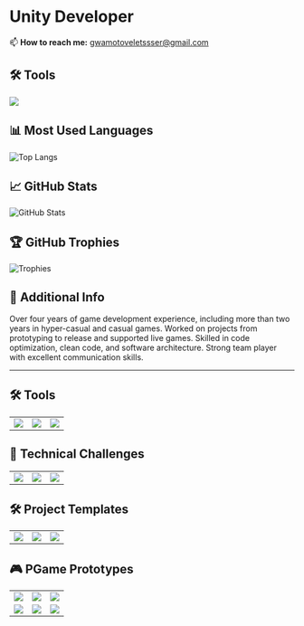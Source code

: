 # Unity Developer

📫 **How to reach me:** [gwamotoveletssser@gmail.com](mailto:gwamotoveletssser@gmail.com)

## 🛠 Tools
<p align="left">
  <img src="https://skillicons.dev/icons?i=unity,arduino,cpp,c,cs,git,ps,unreal" />
</p>

## 📊 Most Used Languages
![Top Langs](https://github-readme-stats.vercel.app/api/top-langs/?username=SinlessDevil&layout=compact&theme=dark)

## 📈 GitHub Stats
![GitHub Stats](https://github-readme-stats.vercel.app/api?username=SinlessDevil&show_icons=true&theme=dark)

## 🏆 GitHub Trophies
![Trophies](https://github-profile-trophy.vercel.app/?username=SinlessDevil&theme=dark&no-frame=true&row=1)

## 📜 Additional Info
Over four years of game development experience, including more than two years in
hyper-casual and casual games. Worked on projects from prototyping to release and
supported live games. Skilled in code optimization, clean code, and software architecture.
Strong team player with excellent communication skills.

---

## 🛠 Tools

<table>
  <tr>
    <td>
      <a href="https://github.com/SinlessDevil/Grid_Level_Editor">
        <img src="https://github-readme-stats.vercel.app/api/pin/?username=SinlessDevil&repo=Grid_Level_Editor&theme=dark&show_owner=true" />
      </a>
    </td>
    <td>
      <a href="https://github.com/SinlessDevil/Language_Change_Tools">
        <img src="https://github-readme-stats.vercel.app/api/pin/?username=SinlessDevil&repo=Language_Change_Tools&theme=dark&show_owner=true" />
      </a>
    </td>
    <td>
      <a href="https://github.com/SinlessDevil/Save_System">
        <img src="https://github-readme-stats.vercel.app/api/pin/?username=SinlessDevil&repo=Save_System&theme=dark&show_owner=true" />
      </a>
    </td>
  </tr>
</table>

## 🎯 Technical Challenges

<table>
  <tr>
    <td>
      <a href="https://github.com/SinlessDevil/Test_task_PizzaDelivery">
        <img src="https://github-readme-stats.vercel.app/api/pin/?username=SinlessDevil&repo=Test_task_PizzaDelivery&theme=dark&show_owner=true" />
      </a>
    </td>
    <td>
      <a href="https://github.com/SinlessDevil/Test_Task_Shot_Ball">
        <img src="https://github-readme-stats.vercel.app/api/pin/?username=SinlessDevil&repo=Test_Task_Shot_Ball&theme=dark&show_owner=true" />
      </a>
    </td>
    <td>
      <a href="https://github.com/SinlessDevil/Test_Task_Catch_Fruit">
        <img src="https://github-readme-stats.vercel.app/api/pin/?username=SinlessDevil&repo=Test_Task_Catch_Fruit&theme=dark&show_owner=true" />
      </a>
    </td>
  </tr>
</table>

## 🛠️ Project Templates

<table>
  <tr>
    <td align="center">
      <a href="https://github.com/SinlessDevil/Addressable_Template">
        <img src="https://github-readme-stats.vercel.app/api/pin/?username=SinlessDevil&repo=Addressable_Template&theme=dark" />
      </a>
    </td>
    <td align="center">
      <a href="https://github.com/SinlessDevil/Ecs_Template">
        <img src="https://github-readme-stats.vercel.app/api/pin/?username=SinlessDevil&repo=Ecs_Template&theme=dark" />
      </a>
    </td>
    <td align="center">
      <a href="https://github.com/SinlessDevil/Zenject_Template">
        <img src="https://github-readme-stats.vercel.app/api/pin/?username=SinlessDevil&repo=Zenject_Template&theme=dark" />
      </a>
    </td>
  </tr>
</table>

## 🎮 PGame Prototypes

<table>
  <tr>
    <td align="center">
      <a href="https://github.com/SinlessDevil/Inventory_Tetris">
        <img src="https://github-readme-stats.vercel.app/api/pin/?username=SinlessDevil&repo=Inventory_Tetris&theme=dark" />
      </a>
    </td>
    <td align="center">
      <a href="https://github.com/SinlessDevil/Pokemon_Tactical_Role_Play">
        <img src="https://github-readme-stats.vercel.app/api/pin/?username=SinlessDevil&repo=Pokemon_Tactical_Role_Play&theme=dark" />
      </a>
    </td>
    <td align="center">
      <a href="https://github.com/SinlessDevil/Marine_State_io">
        <img src="https://github-readme-stats.vercel.app/api/pin/?username=SinlessDevil&repo=Marine_State_io&theme=dark" />
      </a>
    </td>
  </tr>
  <tr>
    <td align="center">
      <a href="https://github.com/SinlessDevil/Casual_Games_Collection">
        <img src="https://github-readme-stats.vercel.app/api/pin/?username=SinlessDevil&repo=Casual_Games_Collection&theme=dark" />
      </a>
    </td>
    <td align="center">
      <a href="https://github.com/SinlessDevil/Endless_Runner">
        <img src="https://github-readme-stats.vercel.app/api/pin/?username=SinlessDevil&repo=Endless_Runner&theme=dark" />
      </a>
    </td>
    <td align="center">
      <a href="https://github.com/SinlessDevil/Tuto_Ball_Blast_Clone">
        <img src="https://github-readme-stats.vercel.app/api/pin/?username=SinlessDevil&repo=Tuto_Ball_Blast_Clone&theme=dark" />
      </a>
    </td>
  </tr>
</table>
